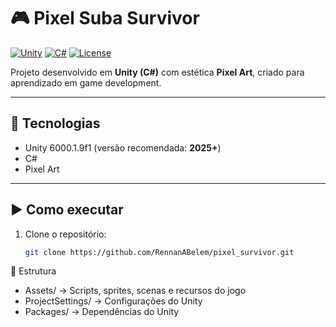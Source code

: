 # 🎮 Pixel Suba Survivor

[![Unity](https://img.shields.io/badge/Unity-2025%2B-black?logo=unity)](https://unity.com/)
[![C#](https://img.shields.io/badge/Language-C%23-blue?logo=csharp)](https://learn.microsoft.com/pt-br/dotnet/csharp/)
[![License](https://img.shields.io/badge/license-MIT-green)](LICENSE)

Projeto desenvolvido em **Unity (C#)** com estética **Pixel Art**, criado para aprendizado em game development.

---

## 🚀 Tecnologias
- Unity 6000.1.9f1 (versão recomendada: **2025+**)  
- C#  
- Pixel Art

---

## ▶️ Como executar
1. Clone o repositório:
   ```bash
   git clone https://github.com/RennanABelem/pixel_survivor.git

📂 Estrutura

 - Assets/ → Scripts, sprites, scenas e recursos do jogo
 - ProjectSettings/ → Configurações do Unity
 - Packages/ → Dependências do Unity
